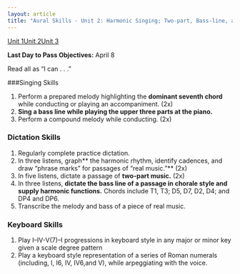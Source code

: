 ```yaml
---
layout: article
title: "Aural Skills - Unit 2: Harmonic Singing; Two-part, Bass-line, and Harmonic Dictation"
---
```


<a href="as-unit1.html" class="btn-info">Unit 1</a><a href="as-unit2.html" class="btn-info">Unit 2</a><a href="as-unit3.html" class="btn-info">Unit 3</a>

**Last Day to Pass Objectives:** April 8

Read all as “I can . . .”

###Singing Skills
1. Perform a prepared melody highlighting the **dominant seventh chord** while conducting or playing an accompaniment. (2x) 
2. **Sing a bass line while playing the upper three parts at the piano.**
3. Perform a compound melody while conducting. (2x)

### Dictation Skills
1. Regularly complete practice dictation. 
2. In three listens, graph** the harmonic rhythm, identify cadences, and draw “phrase marks” for passages of “real music.”**  (2x) 
3. In five listens, dictate a passage of **two-part music.** (2x) 
4. In three listens, **dictate the bass line of a passage in chorale style and supply harmonic functions.** Chords include T1, T3; D5, D7, D2, D4; and DP4 and DP6. 
5. Transcribe the melody and bass of a piece of real music.

### Keyboard Skills
1. Play I–IV-V(7)–I progressions in keyboard style in any major or minor key given a scale degree pattern
2. Play a keyboard style representation of a series of Roman numerals (including, I, I6, IV, IV6,and V), while arpeggiating with the voice.	 				
